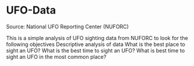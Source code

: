 # UFO-Data
Source: National UFO Reporting Center (NUFORC)


This is a simple analysis of UFO sighting data from NUFORC to look for the following objectives
Descriptive analysis of data
What is the best place to sight an UFO?
What is the best time to sight an UFO?
What is best time to sight an UFO in the most common place?
